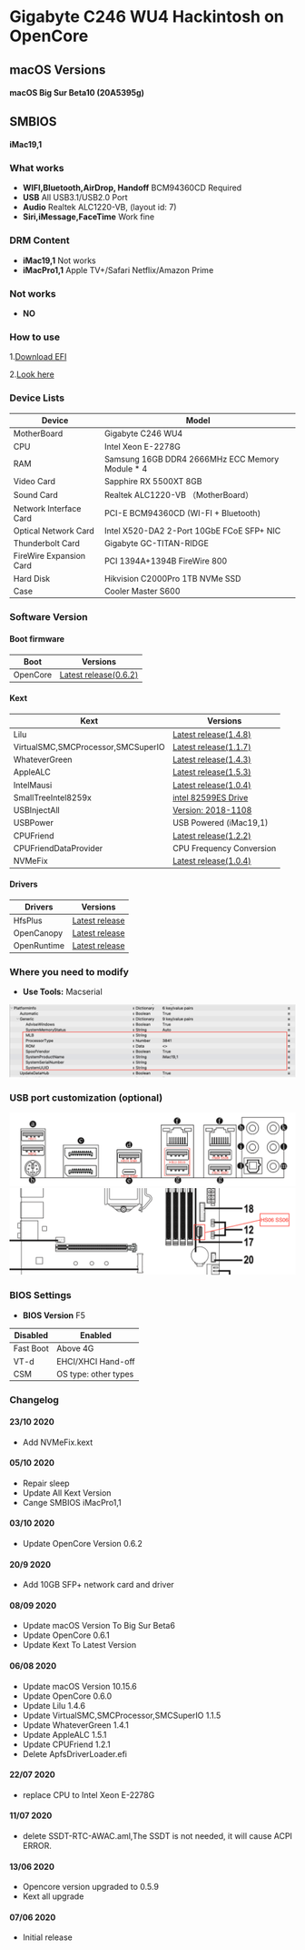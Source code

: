 # Gigabyte C246 WU4 Hackintosh on OpenCore

## macOS Versions
#### macOS Big Sur Beta10 (20A5395g)

## SMBIOS
#### iMac19,1

### What works
- **WIFI,Bluetooth,AirDrop, Handoff** BCM94360CD Required
- **USB** All USB3.1/USB2.0 Port
- **Audio** Realtek ALC1220-VB, (layout id: 7)
- **Siri,iMessage,FaceTime** Work fine

### DRM Content
- **iMac19,1** Not works
- **iMacPro1,1** Apple TV+/Safari Netflix/Amazon Prime

### Not works
- **NO**

### How to use

1.[Download EFI](https://github.com/SeonMe/Gigabyte-C246-WU4-Hackintosh-OC/archive/master.zip)

2.[Look here](https://dortania.github.io/OpenCore-Install-Guide/prerequisites.html)

### Device Lists
| Device | Model |
|----|----|
| MotherBoard | Gigabyte C246 WU4 |
| CPU | Intel Xeon E-2278G |
| RAM | Samsung 16GB DDR4 2666MHz ECC Memory Module * 4 |
| Video Card | Sapphire RX 5500XT 8GB |
| Sound Card | Realtek ALC1220-VB （MotherBoard）|
| Network Interface Card | PCI-E BCM94360CD (WI-FI + Bluetooth) |
| Optical Network Card | Intel X520-DA2 2-Port 10GbE FCoE SFP+ NIC |
| Thunderbolt Card | Gigabyte GC-TITAN-RIDGE |
| FireWire Expansion Card | PCI 1394A+1394B FireWire 800 |
| Hard Disk | Hikvision C2000Pro 1TB NVMe SSD |
| Case | Cooler Master S600 |

### Software Version
#### Boot firmware
| Boot  | Versions |
|----|----|
| OpenCore | [Latest release(0.6.2)](https://github.com/acidanthera/OpenCorePkg) |

#### Kext
| Kext | Versions |
|----|----|
| Lilu | [Latest release(1.4.8)](https://github.com/acidanthera/Lilu) |
| VirtualSMC,SMCProcessor,SMCSuperIO| [Latest release(1.1.7)](https://github.com/acidanthera/VirtualSMC) |
| WhateverGreen | [Latest release(1.4.3)](https://github.com/acidanthera/WhateverGreen) |
| AppleALC | [Latest release(1.5.3)](https://github.com/acidanthera/AppleALC) |
| IntelMausi | [Latest release(1.0.4)](https://github.com/acidanthera/IntelMausi) |
| SmallTreeIntel8259x | [intel 82599ES Drive](https://small-tree.com/) |
| USBInjectAll | [Version: 2018-1108](https://bitbucket.org/RehabMan/os-x-usb-inject-all/downloads/?tab=downloads) |
| USBPower | USB Powered (iMac19,1)|
| CPUFriend | [Latest release(1.2.2)](https://github.com/acidanthera/CPUFriend) |
| CPUFriendDataProvider | CPU Frequency Conversion |
| NVMeFix | [Latest release(1.0.4)](https://github.com/acidanthera/NVMeFix) |

#### Drivers
| Drivers | Versions |
|----|----|
| HfsPlus | [Latest release](https://github.com/acidanthera/OcBinaryData) |
| OpenCanopy | [Latest release](https://github.com/acidanthera/OpenCorePkg) |
| OpenRuntime | [Latest release](https://github.com/acidanthera/OpenCorePkg) |


### Where you need to modify

- **Use Tools:** Macserial

![](https://github.com/SeonMe/Gigabyte-C246-WU4-Hackintosh-OC/raw/master/Images/1.png)

### USB port customization (optional)

![](https://github.com/SeonMe/Gigabyte-C246-WU4-Hackintosh-OC/raw/master/Images/2.png)
![](https://github.com/SeonMe/Gigabyte-C246-WU4-Hackintosh-OC/raw/master/Images/3.png)

### BIOS Settings
- **BIOS Version** F5

| Disabled | Enabled |
|----|----|
| Fast Boot | Above 4G |
| VT-d | EHCI/XHCI Hand-off |
| CSM | OS type: other types |
### Changelog

#### 23/10 2020
* Add NVMeFix.kext

#### 05/10 2020
* Repair sleep
* Update All Kext Version
* Cange SMBIOS iMacPro1,1

#### 03/10 2020
* Update OpenCore Version 0.6.2

#### 20/9 2020
* Add 10GB SFP+ network card and driver

#### 08/09 2020
* Update macOS Version To Big Sur Beta6
* Update OpenCore 0.6.1
* Update Kext To Latest Version

#### 06/08 2020
* Update macOS Version 10.15.6
* Update OpenCore 0.6.0
* Update Lilu 1.4.6
* Update VirtualSMC,SMCProcessor,SMCSuperIO 1.1.5
* Update WhateverGreen 1.4.1
* Update AppleALC 1.5.1
* Update CPUFriend 1.2.1
* Delete ApfsDriverLoader.efi

#### 22/07 2020
* replace CPU to Intel Xeon E-2278G

#### 11/07 2020
* delete SSDT-RTC-AWAC.aml,The SSDT is not needed, it will cause ACPI ERROR.

#### 13/06 2020
* Opencore version upgraded to 0.5.9
* Kext all upgrade

#### 07/06 2020
* Initial release
